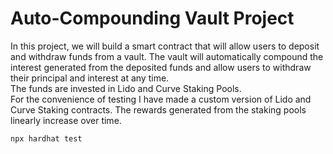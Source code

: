 # Auto-Compounding Vault Project

In this project, we will build a smart contract that will allow users to deposit and withdraw funds from a vault. 
The vault will automatically compound the interest generated from the deposited funds and allow users to withdraw 
their principal and interest at any time.
<br>
The funds are invested in Lido and Curve Staking Pools.
<br>
For the convenience of testing I have made a custom version of Lido and Curve Staking contracts.
The rewards generated from the staking pools linearly increase over time.


```shell
npx hardhat test
```
